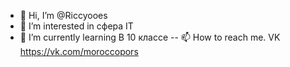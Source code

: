 - 👋 Hi, I’m @Riccyooes
- 👀 I’m interested in сферa IT
- 🌱 I’m currently learning В 10 классе
-- 📫 How to reach me. VK  https://vk.com/moroccopors

<!---
Riccyooes/Riccyooes is a ✨ special ✨ repository because its `README.md` (this file) appears on your GitHub profile.
You can click the Preview link to take a look at your changes.
--->
